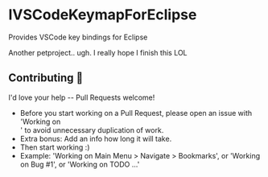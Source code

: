 # IVSCodeKeymapForEclipse
Provides VSCode key bindings for Eclipse

Another petproject.. ugh. I really hope I finish this LOL

## Contributing :green_heart:
I'd love your help -- Pull Requests welcome!
 * Before you start working on a Pull Request, please open an issue with 'Working on <section>' to avoid unnecessary duplication of work.
 * Extra bonus: Add an info how long it will take. 
 * Then start working :)
 * Example: 'Working on Main Menu > Navigate > Bookmarks', or 'Working on Bug #1', or 'Working on TODO ...'
